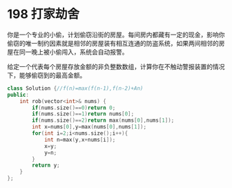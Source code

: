 # 198 打家劫舍
你是一个专业的小偷，计划偷窃沿街的房屋。每间房内都藏有一定的现金，影响你偷窃的唯一制约因素就是相邻的房屋装有相互连通的防盗系统，如果两间相邻的房屋在同一晚上被小偷闯入，系统会自动报警。

给定一个代表每个房屋存放金额的非负整数数组，计算你在不触动警报装置的情况下，能够偷窃到的最高金额。

```c++
class Solution {//f(n)=max(f(n-1),f(n-2)+An)
public:
    int rob(vector<int>& nums) {
        if(nums.size()==0)return 0;
        if(nums.size()==1)return nums[0];
        if(nums.size()==2)return max(nums[0],nums[1]);
        int x=nums[0],y=max(nums[0],nums[1]);
        for(int i=2;i<nums.size();i++){
            int n=max(y,x+nums[i]);
            x=y;
            y=n;
        }
        return y;
    }
};
```